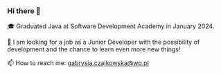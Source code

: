 ### Hi there 👋

🎓 Graduated Java at Software Development Academy in January 2024.

🔎 I am looking for a job as a Junior Developer with the possibility of development and the chance to learn even more new things!

📫 How to reach me: gabrysia.czajkowska@wp.pl

<!--
**czajjka/czajjka** is a ✨ _special_ ✨ repository because its `README.md` (this file) appears on your GitHub profile.

Here are some ideas to get you started:

- 🔭 I’m currently working on ...
- 🌱 I’m currently learning ...
- 👯 I’m looking to collaborate on ...
- 🤔 I’m looking for help with ...
- 💬 Ask me about ...
- 📫 How to reach me: ...
- 😄 Pronouns: ...
- ⚡ Fun fact: ...
-->
